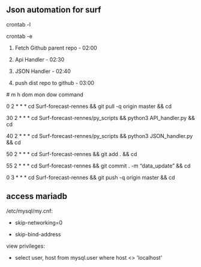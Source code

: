 ## Json automation for surf

crontab -l

crontab -e

  

1.  Fetch Github parent repo -   02:00
    
2.  Api Handler -   02:30
    
3.  JSON Handler -   02:40
    
4.  push dist repo to github -   03:00
    



\# m h dom mon dow command

0 2 * * * cd Surf-forecast-rennes && git pull -q origin master && cd

30 2 * * * cd Surf-forecast-rennes/py_scripts && python3 API_handler.py && cd

40 2 * * * cd Surf-forecast-rennes/py_scripts && python3 JSON_handler.py && cd

50 2 * * * cd Surf-forecast-rennes && git add . && cd

55 2 * * * cd Surf-forecast-rennes && git commit . -m “data_update” && cd

0 3 * * * cd Surf-forecast-rennes && git push -q origin master && cd

  
  
  

## access mariadb

  

/etc/mysql/my.cnf:

-   skip-networking=0
    
-   skip-bind-address
    

view privileges:

-   select user, host from mysql.user where host <> 'localhost'
<!--stackedit_data:
eyJoaXN0b3J5IjpbLTE1NTQ5ODU5MjFdfQ==
-->